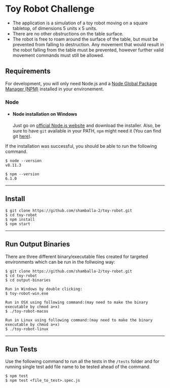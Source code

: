 # Toy Robot Challenge

- The application is a simulation of a toy robot moving on a square tabletop,
  of dimensions 5 units x 5 units.
- There are no other obstructions on the table surface.
- The robot is free to roam around the surface of the table, but must be
  prevented from falling to destruction. Any movement that would result in the
  robot falling from the table must be prevented, however further valid
  movement commands must still be allowed.

## Requirements

For development, you will only need Node.js and a [Node Global Package Manager (NPM)](https://docs.npmjs.com/) installed in your environement.

### Node
- #### Node installation on Windows

  Just go on [official Node.js website](https://nodejs.org/) and download the installer.
Also, be sure to have `git` available in your PATH, `npm` might need it (You can find git [here](https://git-scm.com/)).

If the installation was successful, you should be able to run the following command.

    $ node --version
    v8.11.3

    $ npm --version
    6.1.0

---

## Install

    $ git clone https://github.com/shamballa-2/toy-robot.git
    $ cd toy-robot
    $ npm install
    $ npm start
---

## Run Output Binaries

There are three different binary/executable files created for targeted environments which can be run in the follwoing way:

    $ git clone https://github.com/shamballa-2/toy-robot.git
    $ cd toy-robot
    $ cd output-binaries
    
    Run in Windows by double clicking:
    $ toy-robot-win.exe
    
    Run in OSX using following command:(may need to make the binary executable by chmod a+x)
    $ ./toy-robot-macos

    Run in Linux using following command:(may need to make the binary executable by chmod a+x)
    $ ./toy-robot-linux

    
---
## Run Tests
Use the following command to run all the tests in the `/tests` folder and for running single test add file name to be tested ahead of the command.

    $ npm test
    $ npm test <file_to_test>.spec.js
    

